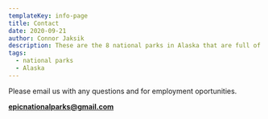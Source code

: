 ```yaml
---
templateKey: info-page
title: Contact
date: 2020-09-21
author: Connor Jaksik
description: These are the 8 national parks in Alaska that are full of jaw dropping natural beauty.
tags:
  - national parks
  - Alaska
---
```

Please email us with any questions and for employment oportunities. 

**epicnationalparks@gmail.com**